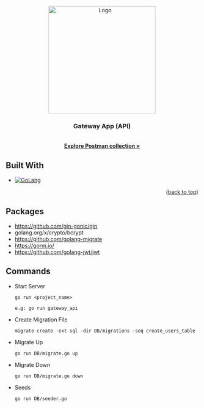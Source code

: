 <div id="top"></div>


<!-- PROJECT LOGO -->
<br />
<div align="center">
  <a href="https://github.com/othneildrew/Best-README-Template">
    <img src="" alt="Logo" width="280">
  </a>

<h3 align="center">Gateway App (API)</h3>

  <p align="center">
    <br />
    <a href="https://www.getpostman.com/collections/e6c3c015deb04b6a6b69"><strong>Explore Postman collection »</strong></a>
  </p>
</div>

## Built With

* [![GoLang][Golang]][Golang-url]

<p align="right">(<a href="#top">back to top</a>)</p>

## Packages

- https://github.com/gin-gonic/gin
- golang.org/x/crypto/bcrypt
- https://github.com/golang-migrate
- https://gorm.io/
- https://github.com/golang-jwt/jwt

## Commands

- Start Server
  ```
  go run <project_name>
  
  e.g: go run gateway_api
  ```

- Create Migration File

    ```
    migrate create -ext sql -dir DB/migrations -seq create_users_table
    ```

- Migrate Up
   ```
   go run DB/migrate.go up
   ```
- Migrate Down
   ```
   go run DB/migrate.go down
   ```

- Seeds
   ```
   go run DB/seeder.go
   ```

<!-- MARKDOWN LINKS & IMAGES -->
<!-- https://www.markdownguide.org/basic-syntax/#reference-style-links -->

[Vue.js]: https://img.shields.io/badge/Vue.js-35495E?style=for-the-badge&logo=vuedotjs&logoColor=4FC08D

[Vue-url]: https://vuejs.org/

[Golang-url]: https://go.dev/

[Golang]: https://img.shields.io/badge/go-%2300ADD8.svg?style=for-the-badge&logo=go&logoColor=white